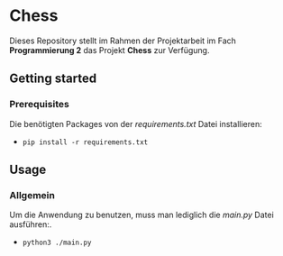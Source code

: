 # Chess
Dieses Repository stellt im Rahmen der Projektarbeit im Fach **Programmierung 2** das Projekt **Chess** zur Verfügung.

## Getting started
### Prerequisites
Die benötigten Packages von der _requirements.txt_ Datei installieren:

- ```pip install -r requirements.txt```


## Usage
### Allgemein
Um die Anwendung zu benutzen, muss man lediglich die _main.py_ Datei ausführen:.
- ```python3 ./main.py```